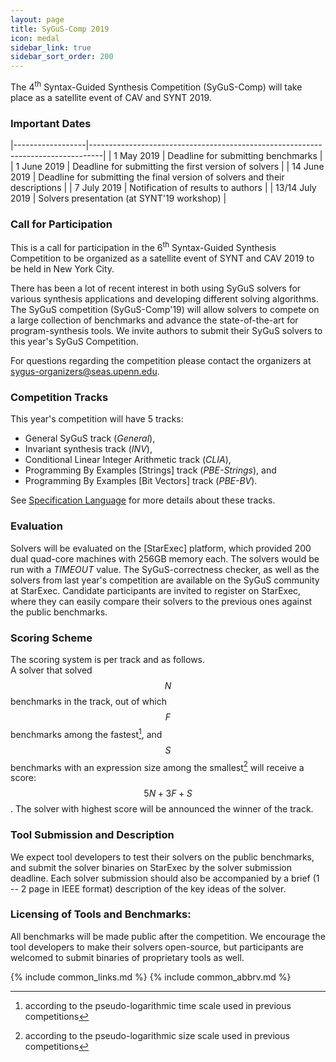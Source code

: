 ```yaml
---
layout: page
title: SyGuS-Comp 2019
icon: medal
sidebar_link: true
sidebar_sort_order: 200
---
```


The 4<sup>th</sup> Syntax-Guided Synthesis Competition (SyGuS-Comp)
will take place as a satellite event of CAV and SYNT 2019.


### Important Dates

|------------------|---------------------------------------------------------------------------------|
| 1 May 2019       | Deadline for submitting benchmarks                                              |
| 1 June 2019      | Deadline for submitting the first version of solvers                            |
| 14 June 2019     | Deadline for submitting the final version of solvers and their descriptions     |
| 7 July 2019      | Notification of results to authors                                              |
| 13/14 July 2019  | Solvers presentation (at SYNT'19 workshop)                                      |


### Call for Participation

This is a call for participation in the 6<sup>th</sup> Syntax-Guided Synthesis Competition
to be organized as a satellite event of SYNT and CAV 2019 to be held in New York City.

There has been a lot of recent interest in both using SyGuS solvers for various synthesis applications
and developing different solving algorithms.
The SyGuS competition (SyGuS-Comp'19) will allow solvers to compete on a large collection of benchmarks
and advance the state-of-the-art for program-synthesis tools.
We invite authors to submit their SyGuS solvers to this year's SyGuS Competition.

For questions regarding the competition please contact the organizers at <sygus-organizers@seas.upenn.edu>.


### Competition Tracks

This year's competition will have 5 tracks:
<br>
- General SyGuS track (_General_),
- Invariant synthesis track (_INV_),
- Conditional Linear Integer Arithmetic track (_CLIA_),
- Programming By Examples [Strings] track (_PBE-Strings_), and
- Programming By Examples [Bit Vectors] track (_PBE-BV_).

See [Specification Language](/language.html) for more details about these tracks.


### Evaluation

Solvers will be evaluated on the [StarExec] platform,
which provided 200 dual quad-core machines with 256GB memory each.
The solvers would be run with a _TIMEOUT_ value.
The SyGuS-correctness checker, as well as the solvers from last year's competition
are available on the SyGuS community at StarExec.
Candidate participants are invited to register on StarExec,
where they can easily compare their solvers to the previous ones against the public benchmarks.


### Scoring Scheme

The scoring system is per track and as follows.
<br>
A solver that solved $$ N $$ benchmarks in the track, out of which $$ F $$ benchmarks among the fastest[^1], and
$$ S $$ benchmarks with an expression size among the smallest[^2] will receive a score: $$ 5 N + 3 F + S $$.
The solver with highest score will be announced the winner of the track.


### Tool Submission and Description

We expect tool developers to test their solvers on the public benchmarks,
and submit the solver binaries on StarExec by the solver submission deadline.
Each solver submission should also be accompanied by a brief (1 -- 2 page in IEEE format)
description of the key ideas of the solver.


### Licensing of Tools and Benchmarks:

All benchmarks will be made public after the competition.
We encourage the tool developers to make their solvers open-source,
but participants are welcomed to submit binaries of proprietary tools as well.


[^1]: according to the pseudo-logarithmic time scale used in previous competitions
[^2]: according to the pseudo-logarithmic size scale used in previous competitions

{% include common_links.md %}
{% include common_abbrv.md %}